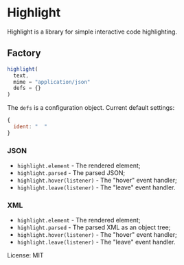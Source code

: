 # Highlight

Highlight is a library for simple interactive code highlighting.

## Factory

```javascript
highlight(
  text,
  mime = "application/json"
  defs = {}
)
```

The `defs` is a configuration object. Current default settings:

```javascript
{
  ident: "  "
}
```

### JSON

* `highlight.element` - The rendered element;
* `highlight.parsed` - The parsed JSON;
* `highlight.hover(listener)` - The "hover" event handler;
* `highlight.leave(listener)` - The "leave" event handler.

### XML

* `highlight.element` - The rendered element;
* `highlight.parsed` - The parsed XML as an object tree;
* `highlight.hover(listener)` - The "hover" event handler;
* `highlight.leave(listener)` - The "leave" event handler.

License: MIT